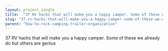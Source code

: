 ```yaml
---
layout: project_single
title:  "37 RV hacks that will make you a happy camper. Some of these we already do but others are genius"
slug: "37-rv-hacks-that-will-make-you-a-happy-camper-some-of-these-we-already-do"
parent: "how-to-rock-camping-trailer-organization"
---
```

37 RV hacks that will make you a happy camper. Some of these we already do but others are genius